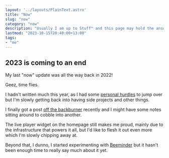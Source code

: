```yaml
---
layout: '../layouts/PlainText.astro'
title: "Now"
slug: "now"
category: "now"
description: "Usually I am up to Stuff™️ and this page may hold the answers you seek"
lastmod: "2023-10-15T20:40:00+13:00"
tags:
- "me"
---
```


## 2023 is coming to an end

My last "now" update was all the way back in 2022!

Geez, time flies.

I hadn't written much this year, as I had some [personal hurdles](/blog/i-dont-identify-as-anxious) to jump over but I'm slowly getting back into having side projects and other things.

I finally got a post [off the backburner](/blog/spreadsheet-to-visualisation) recently and I might have some notes sitting around to cobble into another.

The live player widget on the homepage still makes me proud, mainly due to the infrastructure that powers it all, but I'd like to flesh it out even more which I'm slowly chipping away at.

Beyond that, I dunno, I started experimenting with [Beeminder](https://www.beeminder.com/) but it hasn't been enough time to really say much about it yet.